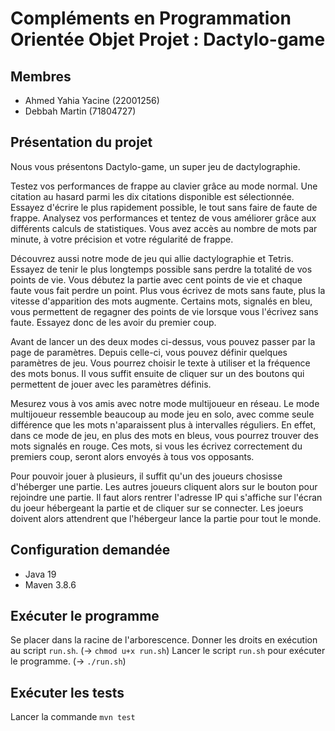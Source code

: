 # Compléments en Programmation Orientée Objet Projet : Dactylo-game

## Membres

- Ahmed Yahia Yacine (22001256)
- Debbah Martin (71804727)


## Présentation du projet

Nous vous présentons Dactylo-game, un super jeu de dactylographie.

Testez vos performances de frappe au clavier grâce au mode normal.
Une citation au hasard parmi les dix citations disponible est sélectionnée.
Essayez d'écrire le plus rapidement possible, le tout sans faire de faute de
frappe. Analysez vos performances et tentez de vous améliorer grâce aux
différents calculs de statistiques. Vous avez accès au nombre de mots par
minute, à votre précision et votre régularité de frappe.

Découvrez aussi notre mode de jeu qui allie dactylographie et Tetris.
Essayez de tenir le plus longtemps possible sans perdre la totalité de vos
points de vie. Vous débutez la partie avec cent points de vie et chaque faute
vous fait perdre un point. Plus vous écrivez de mots sans faute, plus la
vitesse d'apparition des mots augmente. Certains mots, signalés en bleu, vous
permettent de regagner des points de vie lorsque vous l'écrivez sans faute.
Essayez donc de les avoir du premier coup.

Avant de lancer un des deux modes ci-dessus, vous pouvez passer par la page
de paramètres. Depuis celle-ci, vous pouvez définir quelques paramètres de jeu.
Vous pourrez choisir le texte à utiliser et la fréquence des mots bonus.
Il vous suffit ensuite de cliquer sur un des boutons qui permettent de jouer
avec les paramètres définis.

Mesurez vous à vos amis avec notre mode multijoueur en réseau. Le mode
multijoueur ressemble beaucoup au mode jeu en solo, avec comme seule différence
que les mots n'aparaissent plus à intervalles réguliers. En effet, dans ce mode
de jeu, en plus des mots en bleus, vous pourrez trouver des mots signalés en
rouge. Ces mots, si vous les écrivez correctement du premiers coup, seront
alors envoyés à tous vos opposants.

Pour pouvoir jouer à plusieurs, il suffit qu'un des joueurs chosisse d'héberger
une partie. Les autres joueurs cliquent alors sur le bouton pour rejoindre une
partie. Il faut alors rentrer l'adresse IP qui s'affiche sur l'écran du joeur
hébergeant la partie et de cliquer sur se connecter. Les joeurs doivent alors
attendrent que l'hébergeur lance la partie pour tout le monde.


## Configuration demandée

- Java 19
- Maven 3.8.6


## Exécuter le programme

Se placer dans la racine de l'arborescence.
Donner les droits en exécution au script `run.sh`. (-> `chmod u+x run.sh`)
Lancer le script `run.sh` pour exécuter le programme. (-> `./run.sh`)


## Exécuter les tests

Lancer la commande `mvn test`
